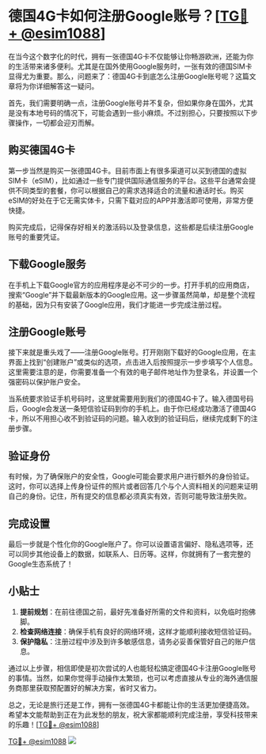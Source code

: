 # 德国4G卡如何注册Google账号？[[TG💪+ @esim1088](https://t.me/s/esim1088)]

在当今这个数字化的时代，拥有一张德国4G卡不仅能够让你畅游欧洲，还能为你的生活带来诸多便利。尤其是在国外使用Google服务时，一张有效的德国SIM卡显得尤为重要。那么，问题来了：德国4G卡到底怎么注册Google账号呢？这篇文章将为你详细解答这一疑问。

首先，我们需要明确一点，注册Google账号并不复杂，但如果你身在国外，尤其是没有本地号码的情况下，可能会遇到一些小麻烦。不过别担心，只要按照以下步骤操作，一切都会迎刃而解。

## 购买德国4G卡

第一步当然是购买一张德国4G卡。目前市面上有很多渠道可以买到德国的虚拟SIM卡（eSIM），比如通过一些专门提供国际通信服务的平台。这些平台通常会提供不同类型的套餐，你可以根据自己的需求选择适合的流量和通话时长。购买eSIM的好处在于它无需实体卡，只需下载对应的APP并激活即可使用，非常方便快捷。

购买完成后，记得保存好相关的激活码以及登录信息，这些都是后续注册Google账号的重要凭证。

## 下载Google服务

在手机上下载Google官方的应用程序是必不可少的一步。打开手机的应用商店，搜索“Google”并下载最新版本的Google应用。这一步骤虽然简单，却是整个流程的基础，因为只有安装了Google应用，我们才能进一步完成注册过程。

## 注册Google账号

接下来就是重头戏了——注册Google账号。打开刚刚下载好的Google应用，在主界面上找到“创建账户”或类似的选项，点击进入后按照提示一步步填写个人信息。这里需要注意的是，你需要准备一个有效的电子邮件地址作为登录名，并设置一个强密码以保护账户安全。

当系统要求验证手机号码时，这里就需要用到我们的德国4G卡了。输入德国号码后，Google会发送一条短信验证码到你的手机上。由于你已经成功激活了德国4G卡，所以不用担心收不到验证码的问题。输入收到的验证码后，继续完成剩下的注册步骤。

## 验证身份

有时候，为了确保账户的安全性，Google可能会要求用户进行额外的身份验证。这时，你可以选择上传身份证件的照片或者回答几个与个人资料相关的问题来证明自己的身份。记住，所有提交的信息都必须真实有效，否则可能导致注册失败。

## 完成设置

最后一步就是个性化你的Google账户了。你可以设置语言偏好、隐私选项等，还可以同步其他设备上的数据，如联系人、日历等。这样，你就拥有了一套完整的Google生态系统了！

## 小贴士

1. **提前规划**：在前往德国之前，最好先准备好所需的文件和资料，以免临时抱佛脚。
2. **检查网络连接**：确保手机有良好的网络环境，这样才能顺利接收短信验证码。
3. **保护隐私**：注册过程中涉及到许多敏感信息，请务必妥善保管好自己的账户信息。

通过以上步骤，相信即使是初次尝试的人也能轻松搞定德国4G卡注册Google账号的事情。当然，如果你觉得手动操作太繁琐，也可以考虑直接从专业的海外通信服务商那里获取预配置好的解决方案，省时又省力。

总之，无论是旅行还是工作，拥有一张德国4G卡都能让你的生活更加便捷高效。希望本文能帮助到正在为此发愁的朋友，祝大家都能顺利完成注册，享受科技带来的乐趣！[[TG💪+ @esim1088](https://t.me/s/esim1088)]

[TG💪+ @esim1088](https://t.me/s/esim1088) ![](https://i.postimg.cc/4NQfJmqS/Snipaste-2025-05-13-00-14-12.png)